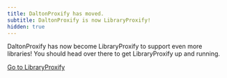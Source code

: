 ```yaml
---
title: DaltonProxify has moved.
subtitle: DaltonProxify is now LibraryProxify!
hidden: true
---
```


DaltonProxify has now become LibraryProxify to support even more libraries! You should head over there to get LibraryProxify up and running.

<div class="level">
<div class="level-item">
<a class="button is-large is-primary" href="https://willbarkoff.dev/libraryproxify">Go to LibraryProxify</button>
</div>
</div>